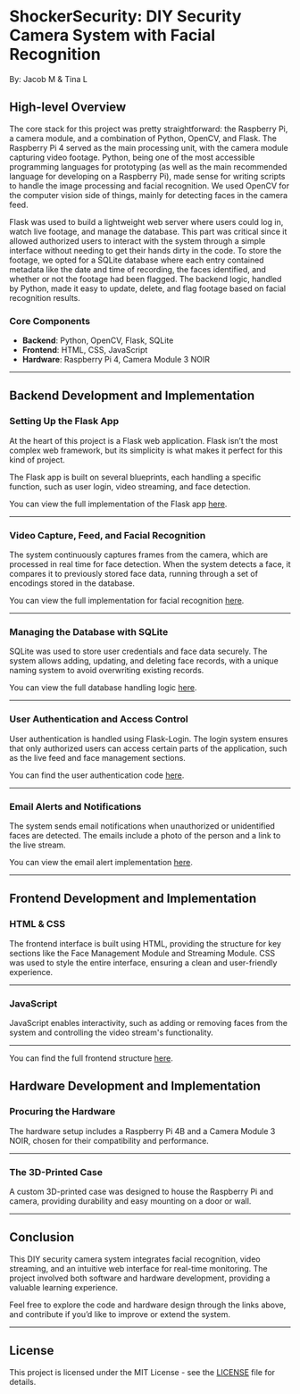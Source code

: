 # ShockerSecurity: DIY Security Camera System with Facial Recognition

By: Jacob M & Tina L

## High-level Overview
The core stack for this project was pretty straightforward: the Raspberry Pi, a camera module, and a combination of Python, OpenCV, and Flask. The Raspberry Pi 4 served as the main processing unit, with the camera module capturing video footage. Python, being one of the most accessible programming languages for prototyping (as well as the main recommended language for developing on a Raspberry Pi), made sense for writing scripts to handle the image processing and facial recognition. We used OpenCV for the computer vision side of things, mainly for detecting faces in the camera feed.

Flask was used to build a lightweight web server where users could log in, watch live footage, and manage the database. This part was critical since it allowed authorized users to interact with the system through a simple interface without needing to get their hands dirty in the code. To store the footage, we opted for a SQLite database where each entry contained metadata like the date and time of recording, the faces identified, and whether or not the footage had been flagged. The backend logic, handled by Python, made it easy to update, delete, and flag footage based on facial recognition results.

### Core Components
- **Backend**: Python, OpenCV, Flask, SQLite
- **Frontend**: HTML, CSS, JavaScript
- **Hardware**: Raspberry Pi 4, Camera Module 3 NOIR

---

## Backend Development and Implementation

### Setting Up the Flask App
At the heart of this project is a Flask web application. Flask isn’t the most complex web framework, but its simplicity is what makes it perfect for this kind of project.

The Flask app is built on several blueprints, each handling a specific function, such as user login, video streaming, and face detection. 

You can view the full implementation of the Flask app [here](https://github.com/jmund15/ShockerSecurity/blob/0161ed6565bb9fbf4d2d56fb28d644db717cb095/backend/flaskApp.py#L1).

---

### Video Capture, Feed, and Facial Recognition
The system continuously captures frames from the camera, which are processed in real time for face detection. When the system detects a face, it compares it to previously stored face data, running through a set of encodings stored in the database.

You can view the full implementation for facial recognition [here](https://github.com/jmund15/ShockerSecurity/blob/0161ed6565bb9fbf4d2d56fb28d644db717cb095/backend/flaskStream.py#L79).

---

### Managing the Database with SQLite
SQLite was used to store user credentials and face data securely. The system allows adding, updating, and deleting face records, with a unique naming system to avoid overwriting existing records.

You can view the full database handling logic [here](https://github.com/jmund15/ShockerSecurity/blob/0161ed6565bb9fbf4d2d56fb28d644db717cb095/backend/SQLiteConnect.py#L1).

---

### User Authentication and Access Control
User authentication is handled using Flask-Login. The login system ensures that only authorized users can access certain parts of the application, such as the live feed and face management sections.

You can find the user authentication code [here](https://github.com/jmund15/ShockerSecurity/blob/0161ed6565bb9fbf4d2d56fb28d644db717cb095/backend/flaskLogin.py#L26).

---

### Email Alerts and Notifications
The system sends email notifications when unauthorized or unidentified faces are detected. The emails include a photo of the person and a link to the live stream.

You can view the email alert implementation [here](https://github.com/jmund15/ShockerSecurity/blob/0161ed6565bb9fbf4d2d56fb28d644db717cb095/backend/sendEmail.py#L1).

---

## Frontend Development and Implementation

### HTML & CSS
The frontend interface is built using HTML, providing the structure for key sections like the Face Management Module and Streaming Module.
CSS was used to style the entire interface, ensuring a clean and user-friendly experience.

---

### JavaScript
JavaScript enables interactivity, such as adding or removing faces from the system and controlling the video stream's functionality.

---

You can find the full frontend structure [here](https://github.com/jmund15/ShockerSecurity/tree/master/frontend).

## Hardware Development and Implementation

### Procuring the Hardware
The hardware setup includes a Raspberry Pi 4B and a Camera Module 3 NOIR, chosen for their compatibility and performance.

---

### The 3D-Printed Case
A custom 3D-printed case was designed to house the Raspberry Pi and camera, providing durability and easy mounting on a door or wall.

---

## Conclusion
This DIY security camera system integrates facial recognition, video streaming, and an intuitive web interface for real-time monitoring. The project involved both software and hardware development, providing a valuable learning experience.

Feel free to explore the code and hardware design through the links above, and contribute if you’d like to improve or extend the system.

---

## License
This project is licensed under the MIT License - see the [LICENSE](LICENSE) file for details.

